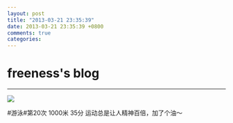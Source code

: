 ```yaml
---
layout: post
title: "2013-03-21 23:35:39"
date: 2013-03-21 23:35:39 +0800
comments: true
categories: 
---
```


# freeness's blog

----------

![](http://okqmqrbgo.bkt.clouddn.com/201303212335391.jpg)

>
\#游泳\#第20次 1000米 35分 运动总是让人精神百倍，加了个油～